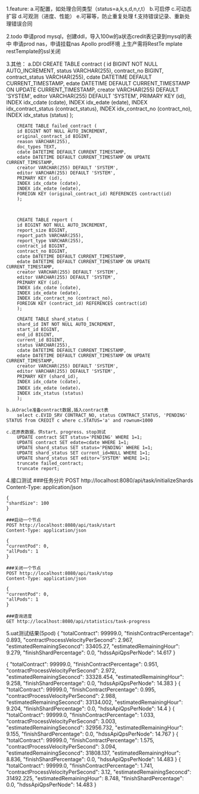 1.feature:
    a.可配置，如处理合同类型（status=a,k,s,d,n,r,t）
    b.可启停
    c.可动态扩容
    d.可观测（进度、性能）
    e.可幂等，防止重复处理
    f.支持错误记录、重新处理错误合同

2.todo
    申请prod mysql，创建ddl，导入100w的a状态credit表记录到mysql的表中
    申请prod nas，申请挂载nas
    Apollo prod环境
    上生产需将RestTe mplate restTemplate的ssl关闭

3.其他：
    a.DDl
        CREATE TABLE contract (
        id BIGINT NOT NULL AUTO_INCREMENT,
        status VARCHAR(255),
        contract_no BIGINT,
        contract_status VARCHAR(255),
        cdate DATETIME DEFAULT CURRENT_TIMESTAMP,
        edate DATETIME DEFAULT CURRENT_TIMESTAMP ON UPDATE CURRENT_TIMESTAMP,
        creator VARCHAR(255) DEFAULT 'SYSTEM',
        editor VARCHAR(255) DEFAULT 'SYSTEM',
        PRIMARY KEY (id),
        INDEX idx_cdate (cdate),
        INDEX idx_edate (edate),
        INDEX idx_contract_status (contract_status),
        INDEX idx_contract_no (contract_no),
        INDEX idx_status (status)
        );

        CREATE TABLE failed_contract (
        id BIGINT NOT NULL AUTO_INCREMENT,
        original_contract_id BIGINT,
        reason VARCHAR(255),
        doc_types TEXT,
        cdate DATETIME DEFAULT CURRENT_TIMESTAMP,
        edate DATETIME DEFAULT CURRENT_TIMESTAMP ON UPDATE CURRENT_TIMESTAMP,
        creator VARCHAR(255) DEFAULT 'SYSTEM',
        editor VARCHAR(255) DEFAULT 'SYSTEM',
        PRIMARY KEY (id),
        INDEX idx_cdate (cdate),
        INDEX idx_edate (edate),
        FOREIGN KEY (original_contract_id) REFERENCES contract(id)
        );
        
        
        
        CREATE TABLE report (
        id BIGINT NOT NULL AUTO_INCREMENT,
        report_size BIGINT,
        report_path VARCHAR(255),
        report_type VARCHAR(255),
        contract_id BIGINT,
        contract_no BIGINT,
        cdate DATETIME DEFAULT CURRENT_TIMESTAMP,
        edate DATETIME DEFAULT CURRENT_TIMESTAMP ON UPDATE CURRENT_TIMESTAMP,
        creator VARCHAR(255) DEFAULT 'SYSTEM',
        editor VARCHAR(255) DEFAULT 'SYSTEM',
        PRIMARY KEY (id),
        INDEX idx_cdate (cdate),
        INDEX idx_edate (edate),
        INDEX idx_contract_no (contract_no),
        FOREIGN KEY (contract_id) REFERENCES contract(id)
        );
        
        CREATE TABLE shard_status (
        shard_id INT NOT NULL AUTO_INCREMENT,
        start_id BIGINT,
        end_id BIGINT,
        current_id BIGINT,
        status VARCHAR(255),
        cdate DATETIME DEFAULT CURRENT_TIMESTAMP,
        edate DATETIME DEFAULT CURRENT_TIMESTAMP ON UPDATE CURRENT_TIMESTAMP,
        creator VARCHAR(255) DEFAULT 'SYSTEM',
        editor VARCHAR(255) DEFAULT 'SYSTEM',
        PRIMARY KEY (shard_id),
        INDEX idx_cdate (cdate),
        INDEX idx_edate (edate)，
        INDEX idx_status (status)
        );
        
    b.从Oracle准备contract数据,插入contract表
        select c.EVID_SRV CONTRACT_NO, status CONTRACT_STATUS, 'PENDING' STATUS from CREDIT c where c.STATUS='a' and rownum<1000

    c.还原表数据，供start、progress、stop测试
        UPDATE contract SET status='PENDING' WHERE 1=1;
        UPDATE contract SET edate=cdate WHERE 1=1;
        UPDATE shard_status SET status='PENDING' WHERE 1=1;
        UPDATE shard_status SET current_id=NULL WHERE 1=1;
        UPDATE shard_status SET editor='SYSTEM' WHERE 1=1;
        truncate failed_contract;
        truncate report;


4.接口测试
    ###任务分片
    POST http://localhost:8080/api/task/initializeShards
    Content-Type: application/json
    
    {
    "shardSize": 100
    }
    
    ###启动一个节点
    POST http://localhost:8080/api/task/start
    Content-Type: application/json
    
    {
    "currentPod": 0,
    "allPods": 1
    }
    
    ###关闭一个节点
    POST http://localhost:8080/api/task/stop
    Content-Type: application/json
    
    {
    "currentPod": 0,
    "allPods": 1
    }
    
    ###查询进度
    GET http://localhost:8080/api/statistics/task-progress


5.uat测试结果(5pod)
{
"totalContract": 99999.0,
"finishContractPercentage": 0.893,
"contractProcessVelocityPerSecond": 2.967,
"estimatedRemainingSeconcd": 33405.27,
"estimatedRemainingHour": 9.279,
"finishShardPercentage": 0.0,
"hdssApiQpsPerNode": 14.617
}

{
"totalContract": 99999.0,
"finishContractPercentage": 0.951,
"contractProcessVelocityPerSecond": 2.972,
"estimatedRemainingSeconcd": 33328.454,
"estimatedRemainingHour": 9.258,
"finishShardPercentage": 0.0,
"hdssApiQpsPerNode": 14.383
}
{
"totalContract": 99999.0,
"finishContractPercentage": 0.995,
"contractProcessVelocityPerSecond": 2.988,
"estimatedRemainingSeconcd": 33134.002,
"estimatedRemainingHour": 9.204,
"finishShardPercentage": 0.0,
"hdssApiQpsPerNode": 14.4
}
{
"totalContract": 99999.0,
"finishContractPercentage": 1.033,
"contractProcessVelocityPerSecond": 3.003,
"estimatedRemainingSeconcd": 32956.732,
"estimatedRemainingHour": 9.155,
"finishShardPercentage": 0.0,
"hdssApiQpsPerNode": 14.767
}
{
"totalContract": 99999.0,
"finishContractPercentage": 1.575,
"contractProcessVelocityPerSecond": 3.094,
"estimatedRemainingSeconcd": 31808.137,
"estimatedRemainingHour": 8.836,
"finishShardPercentage": 0.0,
"hdssApiQpsPerNode": 14.483
}
{
"totalContract": 99999.0,
"finishContractPercentage": 1.741,
"contractProcessVelocityPerSecond": 3.12,
"estimatedRemainingSeconcd": 31492.225,
"estimatedRemainingHour": 8.748,
"finishShardPercentage": 0.0,
"hdssApiQpsPerNode": 14.483
}
